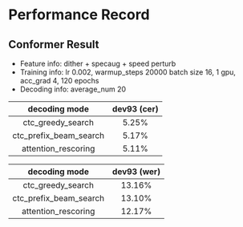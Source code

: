 # Performance Record

## Conformer Result

* Feature info: dither + specaug + speed perturb
* Training info: lr 0.002, warmup_steps 20000 batch size 16, 1 gpu, acc_grad 4, 120 epochs
* Decoding info: average_num 20

|      decoding mode     | dev93 (cer) | 
|:----------------------:|:-------------:|
| ctc_greedy_search |   5.25%      |   
|  ctc_prefix_beam_search   |   5.17%      |   
|  attention_rescoring   |   5.11%      |   

|      decoding mode     | dev93 (wer) | 
|:----------------------:|:-------------:|
| ctc_greedy_search |   13.16%      |   
|  ctc_prefix_beam_search   |   13.10%      |   
|  attention_rescoring   |   12.17%      |   


